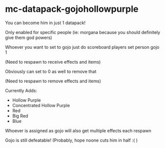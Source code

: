 # mc-datapack-gojohollowpurple
You can become him in just 1 datapack!

Only enabled for specific people (ie: morgana because you should definitely give them god powers)

Whoever you want to set to gojo just do scoreboard players set person gojo 1

(Need to respawn to receive effects and items)

Obviously can set to 0 as well to remove that

(Need to respawn to remove effects and items)



Currently Adds:
+ Hollow Purple
+ Concentrated Hollow Purple
+ Red
+ Big Red
+ Blue

Whoever is assigned as gojo will also get multiple effects each respawn

Gojo is still defeatable! (Probably, hope noone cuts him in half :( )
